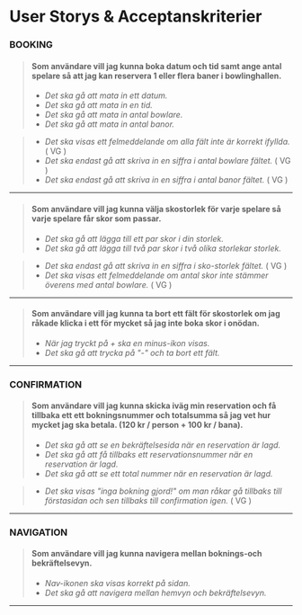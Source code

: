 # User Storys & Acceptanskriterier

### BOOKING
> #### Som användare vill jag kunna boka datum och tid samt ange antal spelare så att jag kan reservera 1 eller flera baner i bowlinghallen.
> - *Det ska gå att mata in ett datum.*
> - *Det ska gå att mata in en tid.*
> - *Det ska gå att mata in antal bowlare.*
> - *Det ska gå att mata in antal banor.*

> - *Det ska visas ett felmeddelande om alla fält inte är korrekt ifyllda.* ( VG )
> - *Det ska endast gå att skriva in en siffra i antal bowlare fältet.* ( VG )
> - *Det ska endast gå att skriva in en siffra i antal banor fältet.* ( VG )
---
> #### Som användare vill jag kunna välja skostorlek för varje spelare så varje spelare får skor som passar.
> - *Det ska gå att lägga till ett par skor i din storlek.*
> - *Det ska gå att lägga till två par skor i två olika storlekar storlek.*

> - *Det ska endast gå att skriva in en siffra i sko-storlek fältet.* ( VG )
> - *Det ska visas ett felmeddelande om antal skor inte stämmer överens med antal bowlare.* ( VG )
---
> #### Som användare vill jag kunna ta bort ett fält för skostorlek om jag råkade klicka i ett för mycket så jag inte boka skor i onödan.
> - *När jag tryckt på + ska en minus-ikon visas.*
> - *Det ska gå att trycka på "-" och ta bort ett fält.*
---

### CONFIRMATION
> #### Som användare vill jag kunna skicka iväg min reservation och få tillbaka ett ett bokningsnummer och totalsumma så jag vet hur mycket jag ska betala. (120 kr / person + 100 kr / bana).
> - *Det ska gå att se en bekräftelsesida när en reservation är lagd.*
> - *Det ska gå att få tillbaks ett reservationsnummer när en reservation är lagd.*
> - *Det ska gå att se ett total nummer när en reservation är lagd.*

> - *Det ska visas "inga bokning gjord!" om man råkar gå tillbaks till förstasidan och sen tillbaks till confirmation igen.* ( VG )
---

### NAVIGATION
> #### Som användare vill jag kunna navigera mellan boknings-och bekräftelsevyn.
> - *Nav-ikonen ska visas korrekt på sidan.*
> - *Det ska gå att navigera mellan hemvyn och bekräftelsevyn.*
---
